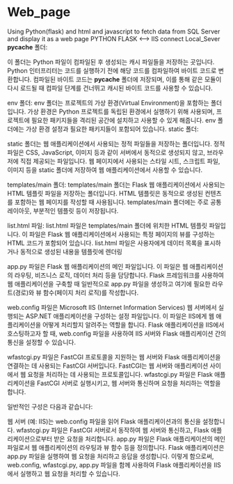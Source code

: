 # Web_page
 Using Python(flask) and html and javascript to fetch data from SQL Server and display it as a web page
 PYTHON FLASK <--> IIS connect Local_Sever
__pycache__ 폴더:

이 폴더는 Python 파일이 컴파일된 후 생성되는 캐시 파일들을 저장하는 곳입니다.
Python 인터프리터는 코드를 실행하기 전에 해당 코드를 컴파일하여 바이트 코드로 변환합니다. 컴파일된 바이트 코드는 __pycache__ 폴더에 저장되며, 이를 통해 같은 모듈이 다시 로드될 때 컴파일 단계를 건너뛰고 캐시된 바이트 코드를 사용할 수 있습니다.

env 폴더:
env 폴더는 프로젝트의 가상 환경(Virtual Environment)을 포함하는 폴더입니다.
가상 환경은 Python 프로젝트를 독립된 환경에서 실행하기 위해 사용되며, 프로젝트에 필요한 패키지들을 격리된 공간에 설치하고 사용할 수 있게 해줍니다.
env 폴더에는 가상 환경 설정과 필요한 패키지들이 포함되어 있습니다.
static 폴더:

static 폴더는 웹 애플리케이션에서 사용되는 정적 파일들을 저장하는 폴더입니다.
정적 파일은 CSS, JavaScript, 이미지 등과 같이 서버에서 동적으로 생성되지 않고, 브라우저에 직접 제공되는 파일입니다.
웹 페이지에서 사용되는 스타일 시트, 스크립트 파일, 이미지 등을 static 폴더에 저장하여 웹 애플리케이션에서 사용할 수 있습니다.

templates/main 폴더:
templates/main 폴더는 Flask 웹 애플리케이션에서 사용되는 HTML 템플릿 파일을 저장하는 폴더입니다.
HTML 템플릿은 동적으로 생성된 컨텐츠를 포함하는 웹 페이지를 작성할 때 사용됩니다.
templates/main 폴더에는 주로 공통 레이아웃, 부분적인 템플릿 등이 저장됩니다.

list.html 파일:
list.html 파일은 templates/main 폴더에 위치한 HTML 템플릿 파일입니다.
이 파일은 Flask 웹 애플리케이션에서 사용되는 특정 페이지의 뷰를 구성하는 HTML 코드가 포함되어 있습니다.
list.html 파일은 사용자에게 데이터 목록을 표시하거나 동적으로 생성된 내용을 템플릿에 렌더링

app.py 파일은 Flask 웹 애플리케이션의 메인 파일입니다. 이 파일은 웹 애플리케이션의 라우팅, 비즈니스 로직, 데이터 처리 등을 담당합니다. Flask 프레임워크를 사용하여 웹 애플리케이션을 구축할 때 일반적으로 app.py 파일을 생성하고 여기에 필요한 라우트(경로)와 뷰 함수(페이지 처리 로직)를 작성합니다.

web.config 파일은 Microsoft IIS (Internet Information Services) 웹 서버에서 실행되는 ASP.NET 애플리케이션을 구성하는 설정 파일입니다. 이 파일은 IIS에게 웹 애플리케이션을 어떻게 처리할지 알려주는 역할을 합니다. Flask 애플리케이션을 IIS에서 호스팅하고자 할 때, web.config 파일을 사용하여 IIS 서버와 Flask 애플리케이션 간의 통신을 설정할 수 있습니다.

wfastcgi.py 파일은 FastCGI 프로토콜을 지원하는 웹 서버와 Flask 애플리케이션을 연결하는 데 사용되는 FastCGI 서버입니다. FastCGI는 웹 서버와 애플리케이션 사이에서 웹 요청을 처리하는 데 사용되는 프로토콜입니다. wfastcgi.py 파일은 Flask 애플리케이션을 FastCGI 서버로 실행시키고, 웹 서버와 통신하며 요청을 처리하는 역할을 합니다.

일반적인 구성은 다음과 같습니다:

웹 서버 (예: IIS)는 web.config 파일을 읽어 Flask 애플리케이션과의 통신을 설정합니다.
wfastcgi.py 파일은 FastCGI 서버로서 동작하여 웹 서버와 통신하고, Flask 애플리케이션으로부터 받은 요청을 처리합니다.
app.py 파일은 Flask 애플리케이션의 메인 파일로서 웹 애플리케이션의 라우팅과 뷰 함수 등을 정의합니다.
Flask 애플리케이션은 app.py 파일을 실행하여 웹 요청을 처리하고 응답을 생성합니다.
이렇게 함으로써, web.config, wfastcgi.py, app.py 파일을 함께 사용하여 Flask 애플리케이션을 IIS에서 실행하고 웹 요청을 처리할 수 있습니다.
